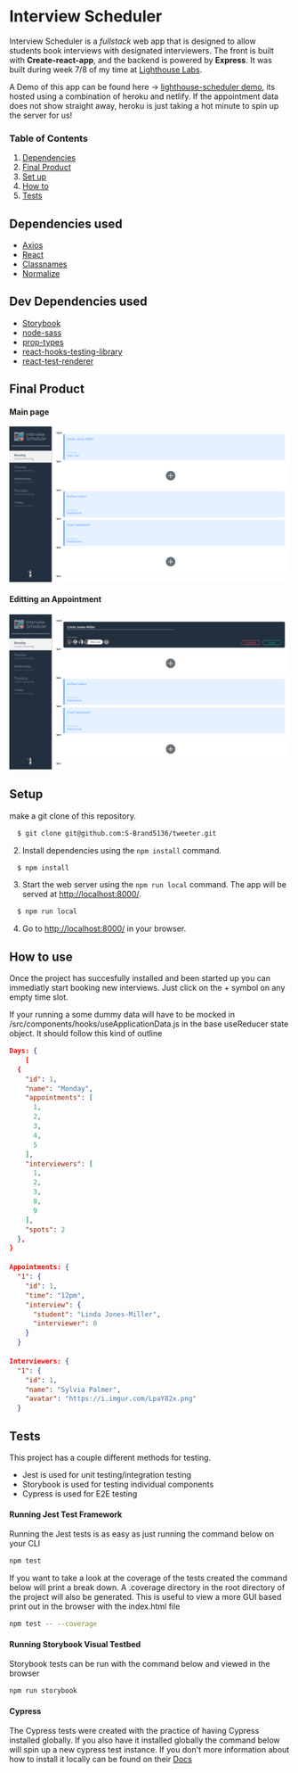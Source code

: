# Interview Scheduler

Interview Scheduler is a _fullstack_ web app that is designed to allow students book interviews with designated interviewers. The front is built with **Create-react-app**, and the backend is powered by **Express**. It was built during week 7/8 of my time at [Lighthouse Labs](https://www.lighthouselabs.ca/).

A Demo of this app can be found here -> [lighthouse-scheduler demo](https://60ca81220bd5d909c1c8fdc6--dazzling-varahamihira-88e10e.netlify.app/), its hosted using a combination of heroku and netlify. If the appointment data does not show straight away, heroku is just taking a hot minute to spin up the server for us!

### Table of Contents

1. [Dependencies](#dependencies)
2. [Final Product](#final)
3. [Set up](#setUp)
4. [How to](#howto)
5. [Tests](#tests)

## Dependencies used <a name='dependencies'></a>

- [Axios](https://axios-http.com/docs/intro)
- [React](https://reactjs.org/)
- [Classnames](https://www.npmjs.com/package/classnames)
- [Normalize](https://www.npmjs.com/package/normalize.css)

## Dev Dependencies used

- [Storybook](https://storybook.js.org/)
- [node-sass](https://www.npmjs.com/package/node-sass)
- [prop-types](https://www.npmjs.com/package/prop-types)
- [react-hooks-testing-library](https://react-hooks-testing-library.com/)
- [react-test-renderer](https://reactjs.org/docs/test-renderer.html)

## Final Product <a name="final"></a>

#### Main page

![Main Page](https://github.com/S-Brand5136/lighthouse-labs-scheduler/blob/master/docs/scheduler-main.png)

#### Editting an Appointment

!["Edit Appointment"](https://github.com/S-Brand5136/lighthouse-labs-scheduler/blob/master/docs/scheduler-edit.png)

## Setup <a name='setUp'></a>

make a git clone of this repository.

```bash
  $ git clone git@github.com:S-Brand5136/tweeter.git
```

2. Install dependencies using the `npm install` command.

```bash
  $ npm install
```

3. Start the web server using the `npm run local` command. The app will be served at <http://localhost:8000/>.

```bash
  $ npm run local
```

4. Go to <http://localhost:8000/> in your browser.

## How to use <a name='howto'></a>

Once the project has succesfully installed and been started up you can immediatly start booking new interviews. Just click on the + symbol on any empty time slot.

If your running a some dummy data will have to be mocked in /src/components/hooks/useApplicationData.js in the base useReducer state object. It should follow this kind of outline

```JSON
Days: {
    [
  {
    "id": 1,
    "name": "Monday",
    "appointments": [
      1,
      2,
      3,
      4,
      5
    ],
    "interviewers": [
      1,
      2,
      3,
      8,
      9
    ],
    "spots": 2
  },
}

Appointments: {
  "1": {
    "id": 1,
    "time": "12pm",
    "interview": {
      "student": "Linda Jones-Miller",
      "interviewer": 8
    }
  }

Interviewers: {
  "1": {
    "id": 1,
    "name": "Sylvia Palmer",
    "avatar": "https://i.imgur.com/LpaY82x.png"
  }
```

## Tests <a name='tests'></a>

This project has a couple different methods for testing.

- Jest is used for unit testing/integration testing
- Storybook is used for testing individual components
- Cypress is used for E2E testing

#### Running Jest Test Framework

Running the Jest tests is as easy as just running the command below on your CLI

```sh
npm test
```

If you want to take a look at the coverage of the tests created the command below will print a break down. A .coverage directory in the root directory of the project will also be generated. This is useful to view a more GUI based print out in the browser with the index.html file

```bash
npm test -- --coverage
```

#### Running Storybook Visual Testbed

Storybook tests can be run with the command below and viewed in the browser

```sh
npm run storybook
```

#### Cypress

The Cypress tests were created with the practice of having Cypress installed globally. If you also have it installed globally the command below will spin up a new cypress test instance. If you don't more information about how to install it locally can be found on their [Docs](https://www.cypress.io/)
